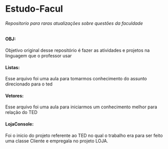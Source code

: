 # Estudo-Facul
###### Repositorio para raras atualizações sobre questões da faculdade
#### OBJ:
Objetivo original desse repositório é fazer as atividades e projetos na linguagem que o professor usar
#### Listas:
Esse arquivo foi uma aula para tomarmos conhecimento do assunto direcionado para o ted
#### Vetores: 
Esse arquivo foi uma aula para iniciarmos um conhecimento melhor para relação do TED
#### LojaConsole: 
Foi o inicio do projeto referente ao TED no qual o trabalho era para ser feito uma classe Cliente e empregala no projeto LOJA.



